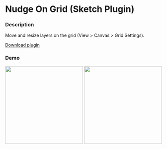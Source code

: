 # Nudge On Grid (Sketch Plugin)

### Description

Move and resize layers on the grid (View > Canvas > Grid Settings).

<a href="/tomger/nudgeOnGrid/archive/master.zip">Download plugin</a>

### Demo

<img src="https://raw.githubusercontent.com/tomger/nudgeOnGrid/readme/demo.gif" height="250"/>
<img src="https://raw.githubusercontent.com/tomger/nudgeOnGrid/readme/manual.png" height="250"/>
